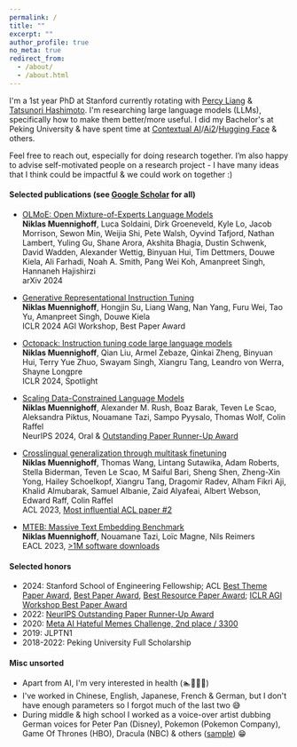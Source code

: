 ```yaml
---
permalink: /
title: ""
excerpt: ""
author_profile: true
no_meta: true
redirect_from: 
  - /about/
  - /about.html
---
```


I'm a 1st year PhD at Stanford currently rotating with [Percy Liang](https://cs.stanford.edu/~pliang/) & [Tatsunori Hashimoto](https://thashim.github.io/). I'm researching large language models (LLMs), specifically how to make them better/more useful. I did my Bachelor's at Peking University & have spent time at [Contextual AI](https://contextual.ai/)/[Ai2](https://allenai.org/)/[Hugging Face](https://huggingface.co/) & others.

Feel free to reach out, especially for doing research together. I’m also happy to advise self-motivated people on a research project - I have many ideas that I think could be impactful & we could work on together :)

#### Selected publications (see [Google Scholar](https://scholar.google.com/citations?user=Me0IoRMAAAAJ&hl=en) for all)

* [OLMoE: Open Mixture-of-Experts Language Models](https://arxiv.org/abs/2409.02060)  
**Niklas Muennighoff**, Luca Soldaini, Dirk Groeneveld, Kyle Lo, Jacob Morrison, Sewon Min, Weijia Shi, Pete Walsh, Oyvind Tafjord, Nathan Lambert, Yuling Gu, Shane Arora, Akshita Bhagia, Dustin Schwenk, David Wadden, Alexander Wettig, Binyuan Hui, Tim Dettmers, Douwe Kiela, Ali Farhadi, Noah A. Smith, Pang Wei Koh, Amanpreet Singh, Hannaneh Hajishirzi  
arXiv 2024

* [Generative Representational Instruction Tuning](https://arxiv.org/abs/2402.09906)  
**Niklas Muennighoff**, Hongjin Su, Liang Wang, Nan Yang, Furu Wei, Tao Yu, Amanpreet Singh, Douwe Kiela  
ICLR 2024 AGI Workshop, Best Paper Award

* [Octopack: Instruction tuning code large language models](https://arxiv.org/abs/2308.07124)  
**Niklas Muennighoff**, Qian Liu, Armel Zebaze, Qinkai Zheng, Binyuan Hui, Terry Yue Zhuo, Swayam Singh, Xiangru Tang, Leandro von Werra, Shayne Longpre  
ICLR 2024, Spotlight

* [Scaling Data-Constrained Language Models](https://arxiv.org/abs/2305.16264)  
**Niklas Muennighoff**, Alexander M. Rush, Boaz Barak, Teven Le Scao, Aleksandra Piktus, Nouamane Tazi, Sampo Pyysalo, Thomas Wolf, Colin Raffel  
NeurIPS 2024, Oral & [Outstanding Paper Runner-Up Award](https://blog.neurips.cc/2023/12/11/announcing-the-neurips-2023-paper-awards/)

* [Crosslingual generalization through multitask finetuning](https://arxiv.org/abs/2211.01786)  
**Niklas Muennighoff**, Thomas Wang, Lintang Sutawika, Adam Roberts, Stella Biderman, Teven Le Scao, M Saiful Bari, Sheng Shen, Zheng-Xin Yong, Hailey Schoelkopf, Xiangru Tang, Dragomir Radev, Alham Fikri Aji, Khalid Almubarak, Samuel Albanie, Zaid Alyafeai, Albert Webson, Edward Raff, Colin Raffel  
ACL 2023, [Most influential ACL paper #2](https://www.paperdigest.org/2024/05/most-influential-acl-papers-2024-05/)

* [MTEB: Massive Text Embedding Benchmark](https://arxiv.org/abs/2210.07316)  
**Niklas Muennighoff**, Nouamane Tazi, Loïc Magne, Nils Reimers  
EACL 2023, [>1M software downloads](https://www.pepy.tech/projects/mteb)

#### Selected honors

- 2024: Stanford School of Engineering Fellowship; ACL [Best Theme Paper Award](https://x.com/aclmeeting/status/1823664612677705762), [Best Paper Award](https://x.com/aclmeeting/status/1823664612207743110), [Best Resource Paper Award](https://x.com/aclmeeting/status/1823664612577051026); [ICLR AGI Workshop Best Paper Award](https://x.com/chrmanning/status/1789197942403813870)
- 2022: [NeurIPS Outstanding Paper Runner-Up Award](https://blog.neurips.cc/2023/12/11/announcing-the-neurips-2023-paper-awards/)
- 2020: [Meta AI Hateful Memes Challenge, 2nd place / 3300](https://ai.meta.com/blog/hateful-memes-challenge-winners/)
- 2019: JLPTN1
- 2018-2022: Peking University Full Scholarship

#### Misc unsorted

- Apart from AI, I'm very interested in health (🏊🎾🏃🌸)
- I've worked in Chinese, English, Japanese, French & German, but I don't have enough parameters so I forgot much of the last two 😅
- During middle & high school I worked as a voice-over artist dubbing German voices for Peter Pan (Disney), Pokemon (Pokemon Company), Game Of Thrones (HBO), Dracula (NBC) & others ([sample](https://www.audible.de/pd/Gortimer-Gibbon-Mein-Leben-in-der-Normal-Street-Die-komplette-1-Staffel-Hoerbuch/B01LY8AAZP?overrideBaseCountry=true&ipRedirectOverride=true&ref_pageloadid=not_applicable&pageLoadId=pCyLZcePVMNX3kCH&creativeId=292d6343-f11b-4bbe-a8a5-d4b7272abf61)) 😁
